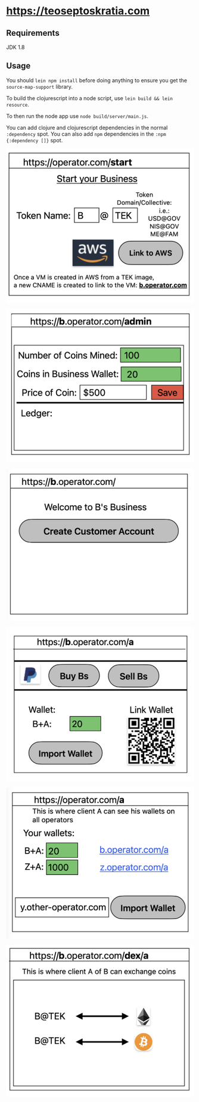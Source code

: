 # https://teoseptoskratia.com

## Requirements

JDK 1.8

## Usage

You should `lein npm install` before doing anything to ensure you get the `source-map-support` library.

To build the clojurescript into a node script, use `lein build && lein resource`.

To then run the node app use `node build/server/main.js`.

You can add clojure and clojurescript dependencies in the normal `:dependency` spot.
You can also add `npm` dependencies in the `:npm {:dependency []}` spot.

![Alt Start](img/1.Start.png "Start")

![Alt Admin](img/2.Admin.png "Admin")

![Alt Create_Customer](img/3.Create_Customer.png "Create Customer")

![Alt Customer](img/4.Customer.png "Customer")

![Alt Wallets](img/5.Wallets.png "Wallets")

![Alt DEX](img/6.DEX.png "DEX")
